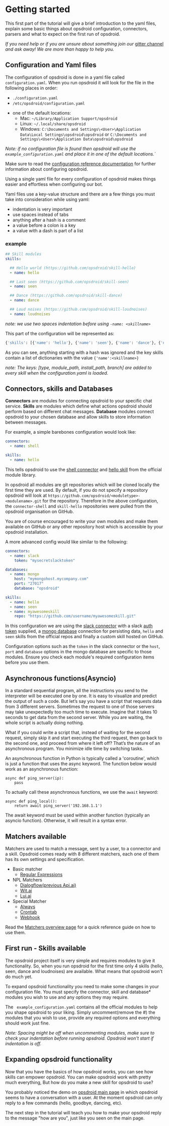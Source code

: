# Getting started

This first part of the tutorial will give a brief introduction to the yaml files, explain some basic things about opsdroid configuration, connectors, parsers and what to expect on the first run of opsdroid.

*If you need help or if you are unsure about something join our* [gitter channel](https://gitter.im/opsdroid/) *and ask away! We are more than happy to help you.*


## Configuration and Yaml files
The configuration of opsdroid is done in a yaml file called `configuration.yaml`.  When you run opsdroid it will look for the file in the following places in order:

- `./configuration.yaml`
- `/etc/opsdroid/configuration.yaml`
 * one of the default locations:
    * Mac: `~/Library/Application Support/opsdroid`
    * Linux: `~/.local/share/opsdroid`
    * Windows: `C:\Documents and Settings\<User>\Application Data\Local Settings\opsdroid\opsdroid` or
                `C:\Documents and Settings\<User>\Application Data\opsdroid\opsdroid`

_Note: if no configuration file is found then opsdroid will use the `example_configuration.yaml` and place it in one of the default locations.`_

Make sure to read the [configuration reference documentation](../configuration-reference.md) for further information about configuring opsdroid.

Using a single yaml file for every configuration of opsdroid makes things easier and effortless when configuring our bot.

Yaml files use a key-value structure and there are a few things you must take into consideration while using yaml:

- indentation is very important
- use spaces instead of tabs
- anything after a hash is a comment
- a value before a colon is a key
- a value with a dash is part of a list

### example
```yaml
## Skill modules
skills:

  ## Hello world (https://github.com/opsdroid/skill-hello)
  - name: hello

  ## Last seen (https://github.com/opsdroid/skill-seen)
  - name: seen

  ## Dance (https://github.com/opsdroid/skill-dance)
  - name: dance

  ## Loud noises (https://github.com/opsdroid/skill-loudnoises)
  - name: loudnoises
```
_note: we use two spaces indentation before using `-name: <skillname>`_

This part of the configuration will be represented as:

```python
{'skills': [{'name': 'hello'}, {'name': 'seen'}, {'name': 'dance'}, {'name': 'loudnoises']}
```
As you can see, anything starting with a hash was ignored and the key skills contain a list of dictionaries with the value `{'name':<skillname>}`

_note: The keys: [type, module_path, install_path, branch] are added to every skill when the configuration.yaml is loaded._


## Connectors, skills and Databases
**Connectors** are modules for connecting opsdroid to your specific chat service.
**Skills** are modules which define what actions opsdroid should perform based on different chat messages.
**Database** modules connect opsdroid to your chosen database and allow skills to store information between messages.


For example, a simple barebones configuration would look like:

```yaml
connectors:
  - name: shell

skills:
  - name: hello
```

This tells opsdroid to use the [shell connector](https://github.com/opsdroid/connector-shell) and [hello skill](https://github.com/opsdroid/skill-hello) from the official module library.

In opsdroid all modules are git repositories which will be cloned locally the first time they are used. By default, if you do not specify a repository opsdroid will look at `https://github.com/opsdroid/<moduletype>-<modulename>.git` for the repository. Therefore in the above configuration, the `connector-shell` and `skill-hello` repositories were pulled from the opsdroid organisation on GitHub.

You are of course encouraged to write your own modules and make them available on GitHub or any other repository host which is accessible by your opsdroid installation.

A more advanced config would like similar to the following:

```yaml
connectors:
  - name: slack
    token: "mysecretslacktoken"

databases:
  - name: mongo
    host: "mymongohost.mycompany.com"
    port: "27017"
    database: "opsdroid"

skills:
  - name: hello
  - name: seen
  - name: myawesomeskill
    repo: "https://github.com/username/myawesomeskill.git"
```

In this configuration we are using the [slack connector](https://github.com/opsdroid/connector-slack) with a slack [auth token](https://api.slack.com/tokens) supplied, a [mongo database](https://github.com/opsdroid/database-mongo) connection for persisting data, `hello` and `seen` skills from the official repos and finally a custom skill hosted on GitHub.

Configuration options such as the `token` in the slack connector or the `host`, `port` and `database` options in the mongo database are specific to those modules. Ensure you check each module's required configuration items before you use them.

## Asynchronous functions(Asyncio)
In a standard sequential program, all the instructions you send to the interpreter will be executed one by one. It is easy to visualize and predict the output of such a code. But let’s say you have a script that requests data from 3 different servers. Sometimes the request to one of those servers may take unexpectedly too much time to execute. Imagine that it takes 10 seconds to get data from the second server. While you are waiting, the whole script is actually doing nothing.

What if you could write a script that, instead of waiting for the second request, simply skip it and start executing the third request, then go back to the second one, and proceed from where it left off? That’s the nature of an asynchronous program. You minimize idle time by switching tasks.

An asynchronous function in Python is typically called a 'coroutine', which is just a function that uses the async keyword. The function below would work as an asynchronous function:

```
async def ping_server(ip):  
    pass

```
To actually call these asynchronous functions, we use the `await` keyword:
```
async def ping_local():  
    return await ping_server('192.168.1.1')
```
The await keyword must be used within another function (typically an asyncio function). Otherwise, it will result in a syntax error.

## Matchers available
Matchers are used to match a message, sent by a user, to a connector and a skill. Opsdroid comes ready with 8 different matchers, each one of them has its own settings and specification.

- Basic matcher
  - [Regular Expressions](/matchers/regex.md)
- NPL Matchers
  - [Dialogflow(previous Api.ai)](/matchers/dialogflow.md)
  - [Wit.ai](/matchers/wit.ai.md)
  - [Lui.ai](/matchers/luis.ai.md)
- Special Matcher
  - [Always](/matchers/always.md)
  - [Crontab](/matchers/crontab.md)
  - [Webhook](/matchers/webhook.md)

Read the [Matchers overview page](matchers/overview) for a quick reference guide on how to use them.


## First run - Skills available
The opsdroid project itself is very simple and requires modules to give it functionality.  So, when you run opsdroid for the first time only 4 skills (hello, seen, dance and loudnoises) are available. What means that opsdroid won't do much yet.

To expand opsdroid functionality you need to make some changes in your configuration file. You must specify the connector, skill and database* modules you wish to use and any options they may require.

The ` example_configuration.yaml`  contains all the official modules to help you shape opsdroid to your liking. Simply uncomment(remove the #) the modules that you wish to use, provide any required options and everything should work just fine.

_Note: Spacing might be off when uncommenting modules, make sure to check your indentation before running opsdroid. Opsdroid won't start if indentation is off._


## Expanding opsdroid functionality
Now that you have the basics of how opsdroid works, you can see how skills can empower opsdroid. You can make opsdroid work with pretty much everything, But how do you make a new skill for opsdroid to use?

You probably noticed the demo on [opsdroid main page](https://opsdroid.github.io) in which opsdroid seems to have a conversation with a user. At the moment opsdroid can only reply to a few commands (hello, goodbye, dancing, etc).


The next step in the tutorial will teach you how to make your opsdroid reply to the message "how are you", just like you seen on the main page.

